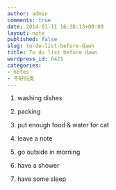 ```yaml
---
author: admin
comments: true
date: 2014-01-11 16:38:13+00:00
layout: note
published: false
slug: to-do-list-before-dawn
title: To do list before dawn
wordpress_id: 6421
categories:
- notes
- 不好归类
---
```


  1. washing dishes


  2. packing


  3. put enough food & water for cat


  4. leave a note 


  5. go outside in morning


  6. have a shower


  7. have some sleep


